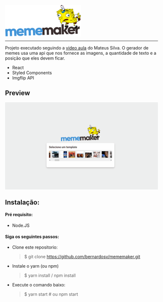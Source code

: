 <img src="./src/images/logo.svg" width="250px" align="center">

____


Projeto executado seguindo a [video aula](https://www.youtube.com/watch?v=Yajip86C8sg) do Mateus Silva. O gerador de memes usa uma api que nos fornece as imagens, a quantidade de texto e a posição que eles devem ficar. 

- React
- Styled Components
- Imgflip API


## Preview

<img src="./previews/mememaker.gif" width="600px" align="center">


## Instalação:

#### Pré requisito:
- Node.JS

#### Siga os seguintes passos: 

- Clone este repositorio:
  > $ git clone https://github.com/bernardosv/mememaker.git

- Instale o yarn (ou npm)
  > $ yarn install / npm install

- Execute o comando baixo: 
    > $ yarn start # ou npm start
